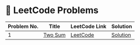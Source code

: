 # 📘 LeetCode Problems

| Problem No. | Title | LeetCode Link | Solution |
|-------------|-------|----------------|----------|
| 1 | [Two Sum](https://leetcode.com/problems/two-sum/) | [LeetCode](https://leetcode.com/problems/two-sum/) | [Solution](https://github.com/Nihanth-2005/LEETCODE-PROBLEMS/blob/main/1%20-%20Two%20Sum) |
